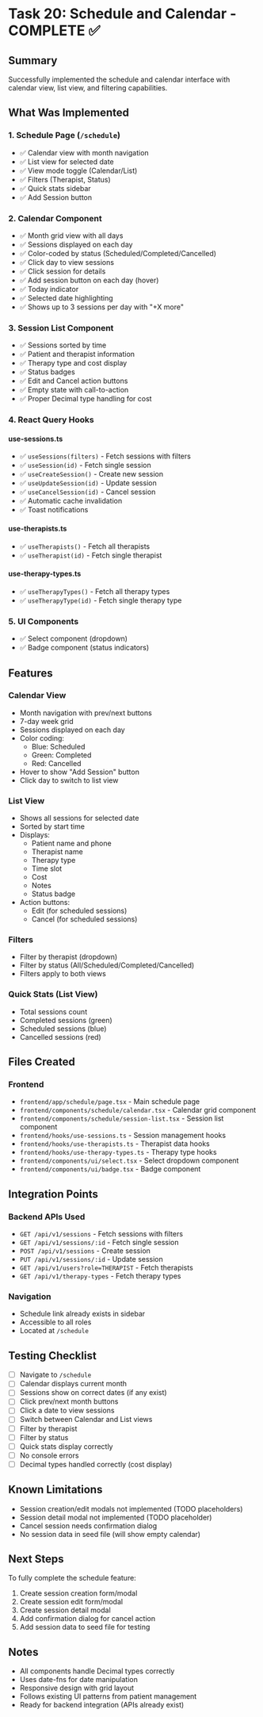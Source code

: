 # Task 20: Schedule and Calendar - COMPLETE ✅

## Summary
Successfully implemented the schedule and calendar interface with calendar view, list view, and filtering capabilities.

## What Was Implemented

### 1. Schedule Page (`/schedule`)
- ✅ Calendar view with month navigation
- ✅ List view for selected date
- ✅ View mode toggle (Calendar/List)
- ✅ Filters (Therapist, Status)
- ✅ Quick stats sidebar
- ✅ Add Session button

### 2. Calendar Component
- ✅ Month grid view with all days
- ✅ Sessions displayed on each day
- ✅ Color-coded by status (Scheduled/Completed/Cancelled)
- ✅ Click day to view sessions
- ✅ Click session for details
- ✅ Add session button on each day (hover)
- ✅ Today indicator
- ✅ Selected date highlighting
- ✅ Shows up to 3 sessions per day with "+X more"

### 3. Session List Component
- ✅ Sessions sorted by time
- ✅ Patient and therapist information
- ✅ Therapy type and cost display
- ✅ Status badges
- ✅ Edit and Cancel action buttons
- ✅ Empty state with call-to-action
- ✅ Proper Decimal type handling for cost

### 4. React Query Hooks

#### use-sessions.ts
- ✅ `useSessions(filters)` - Fetch sessions with filters
- ✅ `useSession(id)` - Fetch single session
- ✅ `useCreateSession()` - Create new session
- ✅ `useUpdateSession(id)` - Update session
- ✅ `useCancelSession(id)` - Cancel session
- ✅ Automatic cache invalidation
- ✅ Toast notifications

#### use-therapists.ts
- ✅ `useTherapists()` - Fetch all therapists
- ✅ `useTherapist(id)` - Fetch single therapist

#### use-therapy-types.ts
- ✅ `useTherapyTypes()` - Fetch all therapy types
- ✅ `useTherapyType(id)` - Fetch single therapy type

### 5. UI Components
- ✅ Select component (dropdown)
- ✅ Badge component (status indicators)

## Features

### Calendar View
- Month navigation with prev/next buttons
- 7-day week grid
- Sessions displayed on each day
- Color coding:
  - Blue: Scheduled
  - Green: Completed
  - Red: Cancelled
- Hover to show "Add Session" button
- Click day to switch to list view

### List View
- Shows all sessions for selected date
- Sorted by start time
- Displays:
  - Patient name and phone
  - Therapist name
  - Therapy type
  - Time slot
  - Cost
  - Notes
  - Status badge
- Action buttons:
  - Edit (for scheduled sessions)
  - Cancel (for scheduled sessions)

### Filters
- Filter by therapist (dropdown)
- Filter by status (All/Scheduled/Completed/Cancelled)
- Filters apply to both views

### Quick Stats (List View)
- Total sessions count
- Completed sessions (green)
- Scheduled sessions (blue)
- Cancelled sessions (red)

## Files Created

### Frontend
- `frontend/app/schedule/page.tsx` - Main schedule page
- `frontend/components/schedule/calendar.tsx` - Calendar grid component
- `frontend/components/schedule/session-list.tsx` - Session list component
- `frontend/hooks/use-sessions.ts` - Session management hooks
- `frontend/hooks/use-therapists.ts` - Therapist data hooks
- `frontend/hooks/use-therapy-types.ts` - Therapy type hooks
- `frontend/components/ui/select.tsx` - Select dropdown component
- `frontend/components/ui/badge.tsx` - Badge component

## Integration Points

### Backend APIs Used
- `GET /api/v1/sessions` - Fetch sessions with filters
- `GET /api/v1/sessions/:id` - Fetch single session
- `POST /api/v1/sessions` - Create session
- `PUT /api/v1/sessions/:id` - Update session
- `GET /api/v1/users?role=THERAPIST` - Fetch therapists
- `GET /api/v1/therapy-types` - Fetch therapy types

### Navigation
- Schedule link already exists in sidebar
- Accessible to all roles
- Located at `/schedule`

## Testing Checklist
- [ ] Navigate to `/schedule`
- [ ] Calendar displays current month
- [ ] Sessions show on correct dates (if any exist)
- [ ] Click prev/next month buttons
- [ ] Click a date to view sessions
- [ ] Switch between Calendar and List views
- [ ] Filter by therapist
- [ ] Filter by status
- [ ] Quick stats display correctly
- [ ] No console errors
- [ ] Decimal types handled correctly (cost display)

## Known Limitations
- Session creation/edit modals not implemented (TODO placeholders)
- Session detail modal not implemented (TODO placeholder)
- Cancel session needs confirmation dialog
- No session data in seed file (will show empty calendar)

## Next Steps
To fully complete the schedule feature:
1. Create session creation form/modal
2. Create session edit form/modal
3. Create session detail modal
4. Add confirmation dialog for cancel action
5. Add session data to seed file for testing

## Notes
- All components handle Decimal types correctly
- Uses date-fns for date manipulation
- Responsive design with grid layout
- Follows existing UI patterns from patient management
- Ready for backend integration (APIs already exist)
